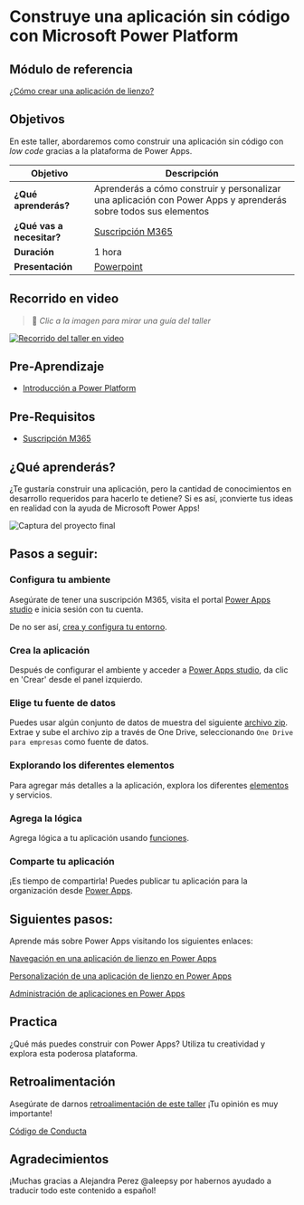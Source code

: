 # Construye una aplicación sin código con Microsoft Power Platform

## Módulo de referencia

[¿Cómo crear una aplicación de lienzo?](https://docs.microsoft.com/learn/modules/build-app-solution/?WT.mc_id=academic-56577-hmitra)

## Objetivos

En este taller, abordaremos como construir una aplicación sin código con _low code_ gracias a la plataforma de Power Apps.

| **Objetivo**                                          | Descripción                                                                                                    |
| ------------------------------------------------| -------------------------------------------------------------------------------------------------------------- |
| **¿Qué aprenderás?**                           | Aprenderás a cómo construir y personalizar una aplicación con Power Apps y aprenderás sobre todos sus elementos|
| **¿Qué vas a necesitar?**                              | [Suscripción M365](https://developer.microsoft.com/es-ES/microsoft-365/dev-program)                                          |
| **Duración**                                      | 1 hora |
| **Presentación**                                        | [Powerpoint](../../slides_es.pptx)                                                                                      |
## Recorrido en video
> 🎥 _Clic a la imagen para mirar una guía del taller_

[![Recorrido del taller en video](../../images/promo.png)](https://youtu.be/NLXtRjXgMBo "Recorrido del taller en video")


## Pre-Aprendizaje

- [Introducción a Power Platform](https://developer.microsoft.com/es-ES/microsoft-365/dev-program?WT.mc_id=academic-00000-abrilu)


## Pre-Requisitos

- [Suscripción M365](https://developer.microsoft.com/es-ES/microsoft-365/dev-program?WT.mc_id=academic-00000-abrilu) 

## ¿Qué aprenderás?

¿Te gustaría construir una aplicación, pero la cantidad de conocimientos en desarrollo requeridos para hacerlo te detiene? Si es así, ¡convierte tus ideas en realidad con la ayuda de Microsoft Power Apps!

![Captura del proyecto final](../../images/project.png)

## Pasos a seguir:

### Configura tu ambiente

Asegúrate de tener una suscripción M365, visita el portal [Power Apps studio](https://make.powerapps.com?WT.mc_id=academic-56577-hmitra) e inicia sesión con tu cuenta. 

De no ser así, [crea y configura tu entorno](https://docs.microsoft.com/power-platform/admin/create-environment?WT.mc_id=academic-56577-hmitra).

### Crea la aplicación

Después de configurar el ambiente y acceder a [Power Apps studio](https://make.powerapps.com?WT.mc_id=academic-56577-hmitra), da clic en 'Crear' desde el panel izquierdo.

### Elige tu fuente de datos

Puedes usar algún conjunto de datos de muestra del siguiente [archivo zip](./data/Contoso-Site-Tracking.zip). Extrae y sube el archivo zip a través de One Drive, seleccionando `One Drive para empresas` como fuente de datos.

### Explorando los diferentes elementos

Para agregar más detalles a la aplicación, explora los diferentes [elementos](https://docs.microsoft.com/learn/modules/build-app-solution/2-learn-basic-elements?WT.mc_id=academic-56577-hmitra) y servicios.

### Agrega la lógica

Agrega lógica a tu aplicación usando [funciones](https://docs.microsoft.com/learn/modules/build-app-solution/4-get-started-functions-power-apps?WT.mc_id=academic-56577-hmitra).

### Comparte tu aplicación

¡Es tiempo de compartirla! Puedes publicar tu aplicación para la organización desde [Power Apps](https://docs.microsoft.com/learn/modules/build-app-solution/5-share-app?WT.mc_id=academic-56577-hmitra).

## Siguientes pasos:

Aprende más sobre Power Apps visitando los siguientes enlaces:

[Navegación en una aplicación de lienzo en Power Apps](https://docs.microsoft.com/learn/modules/navigation-canvas-app/?WT.mc_id=academic-56577-hmitra)

[Personalización de una aplicación de lienzo en Power Apps](https://docs.microsoft.com/learn/modules/customize-apps-in-powerapps/?WT.mc_id=academic-56577-hmitra)

[Administración de aplicaciones en Power Apps](https://docs.microsoft.com/learn/modules/manage-apps-in-powerapps/index?WT.mc_id=academic-56577-hmitra)

## Practica

¿Qué más puedes construir con Power Apps? Utiliza tu creatividad y explora esta poderosa plataforma.

## Retroalimentación

Asegúrate de darnos [retroalimentación de este taller](https://forms.office.com/r/MdhJWMZthR) ¡Tu opinión es muy importante!

[Código de Conducta](../../CODE_OF_CONDUCT.md)

## Agradecimientos

¡Muchas gracias a Alejandra Perez @aleepsy por habernos ayudado a traducir todo este contenido a español! 
